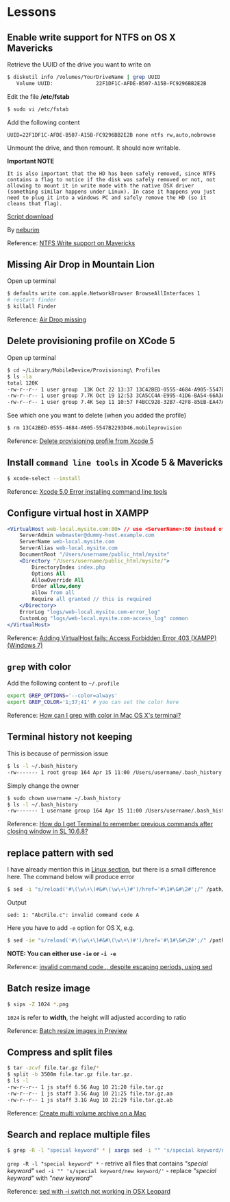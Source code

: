 # Lessons

## Enable write support for NTFS on OS X Mavericks

Retrieve the UUID of the drive you want to write on
```sh
$ diskutil info /Volumes/YourDriveName | grep UUID
   Volume UUID:              22F1DF1C-AFDE-B507-A15B-FC9296BB2E2B
```

Edit the file **/etc/fstab**
```sh
$ sudo vi /etc/fstab
```

Add the following content
```
UUID=22F1DF1C-AFDE-B507-A15B-FC9296BB2E2B none ntfs rw,auto,nobrowse
```

Unmount the drive, and then remount. It should now writable.

**Important NOTE**
```
It is also important that the HD has been safely removed, since NTFS contains a flag to notice if the disk was safely removed or not, not allowing to mount it in write mode with the native OSX driver (something similar happens under Linux). In case it happens you just need to plug it into a windows PC and safely remove the HD (so it cleans that flag).
```

[Script download](https://raw.github.com/jslim89/js-learning-journey/master/mac/attachments/ntfs.sh)

By [neburim](https://discussions.apple.com/people/neburim)

Reference: [NTFS Write support on Mavericks](https://discussions.apple.com/message/23816923#23816923)

## Missing Air Drop in Mountain Lion
Open up terminal
```sh
$ defaults write com.apple.NetworkBrowser BrowseAllInterfaces 1
# restart finder
$ killall Finder
```

Reference: [Air Drop missing](https://discussions.apple.com/thread/4300050#19735820)

## Delete provisioning profile on XCode 5
Open up terminal
```sh
$ cd ~/Library/MobileDevice/Provisioning\ Profiles
$ ls -la
total 120K
-rw-r--r-- 1 user group  13K Oct 22 13:37 13C42BED-0555-4684-A905-5547B2293D46.mobileprovision
-rw-r--r-- 1 user group 7.7K Oct 19 12:53 3CA5CC4A-E995-41D6-BA54-66A3AFB4061F.mobileprovision
-rw-r--r-- 1 user group 7.4K Sep 11 10:57 F4BCC928-32B7-42F8-85EB-EA47ADE86C14.mobileprovision
```

See which one you want to delete (when you added the profile)
```sh
$ rm 13C42BED-0555-4684-A905-5547B2293D46.mobileprovision
```

Reference: [Delete provisioning profile from Xcode 5](http://stackoverflow.com/questions/18923095/delete-provisioning-profile-from-xcode-5/18923552#18923552)

## Install `command line tools` in Xcode 5 & Mavericks

```sh
$ xcode-select --install
```

Reference: [Xcode 5.0 Error installing command line tools](http://stackoverflow.com/questions/19066647/xcode-5-0-error-installing-command-line-tools/19067279#19067279)

## Configure virtual host in XAMPP

```apache
<VirtualHost web-local.mysite.com:80> // use <ServerName>:80 instead of *:80
    ServerAdmin webmaster@dummy-host.example.com
    ServerName web-local.mysite.com
    ServerAlias web-local.mysite.com
    DocumentRoot "/Users/username/public_html/mysite"
    <Directory "/Users/username/public_html/mysite/">
        DirectoryIndex index.php
        Options All
        AllowOverride All
        Order allow,deny
        allow from all
        Require all granted // this is required
    </Directory>
    ErrorLog "logs/web-local.mysite.com-error_log"
    CustomLog "logs/web-local.mysite.com-access_log" common
</VirtualHost>
```

Reference: [Adding VirtualHost fails: Access Forbidden Error 403 (XAMPP) (Windows 7)](http://stackoverflow.com/questions/9110179/adding-virtualhost-fails-access-forbidden-error-403-xampp-windows-7/9117898#9117898)

## `grep` with color

Add the following content to `~/.profile`
```sh
export GREP_OPTIONS='--color=always'
export GREP_COLOR='1;37;41' # you can set the color here
```

Reference: [How can I grep with color in Mac OS X's terminal?](https://superuser.com/questions/416835/how-can-i-grep-with-color-in-mac-os-xs-terminal/417152#417152)

## Terminal history not keeping
This is because of permission issue
```sh
$ ls -l ~/.bash_history 
-rw------- 1 root group 164 Apr 15 11:00 /Users/username/.bash_history
```

Simply change the owner
```sh
$ sudo chown username ~/.bash_history
$ ls -l ~/.bash_history 
-rw------- 1 username group 164 Apr 15 11:00 /Users/username/.bash_history
```

Reference: [How do I get Terminal to remember previous commands after closing window in SL 10.6.8?](http://apple.stackexchange.com/questions/22385/how-do-i-get-terminal-to-remember-previous-commands-after-closing-window-in-sl-1/74405#74405)

## replace pattern with sed

I have already mention this in [Linux section](https://github.com/jslim89/js-learning-journey/tree/master/linux#replace-pattern-with-sed), but there is a small difference here. The command below will produce error

```sh
$ sed -i "s/reload('#\(\w\+\)#&#\(\w\+\)#')/href='#\1#\&#\2#';/" /path/to/file
```

Output
```
sed: 1: "AbcFile.c": invalid command code A
```

Here you have to add `-e` option for OS X, e.g.

```sh
$ sed -ie "s/reload('#\(\w\+\)#&#\(\w\+\)#')/href='#\1#\&#\2#';/" /path/to/file
```

**NOTE: You can either use `-ie` or `-i -e`**

Reference: [invalid command code ., despite escaping periods, using sed](http://stackoverflow.com/questions/19456518/invalid-command-code-despite-escaping-periods-using-sed/19457213#19457213)

## Batch resize image

```sh
$ sips -Z 1024 *.png
```

`1024` is refer to **width**, the height will adjusted according to ratio

Reference: [Batch resize images in Preview](http://hints.macworld.com/article.php?story=200911231158240)

## Compress and split files
```sh
$ tar -zcvf file.tar.gz file/*
$ split -b 3500m file.tar.gz file.tar.gz.
$ ls -l
-rw-r--r-- 1 js staff 6.5G Aug 10 21:20 file.tar.gz
-rw-r--r-- 1 js staff 3.5G Aug 10 21:25 file.tar.gz.aa
-rw-r--r-- 1 js staff 3.1G Aug 10 21:29 file.tar.gz.ab
```

Reference: [Create multi volume archive on a Mac](https://superuser.com/questions/173782/create-multi-volume-archive-on-a-mac/173790#173790)

## Search and replace multiple files

```sh
$ grep -R -l "special keyword" * | xargs sed -i "" 's/special keyword/new keyword/'
```

`grep -R -l "special keyword" *` - retrive all files that contains _"special keyword"_
`sed -i "" 's/special keyword/new keyword/'` - replace _"special keyword"_ with _"new keyword"_

Reference: [sed with -i switch not working in OSX Leopard](http://hintsforums.macworld.com/showthread.php?t=95246)

